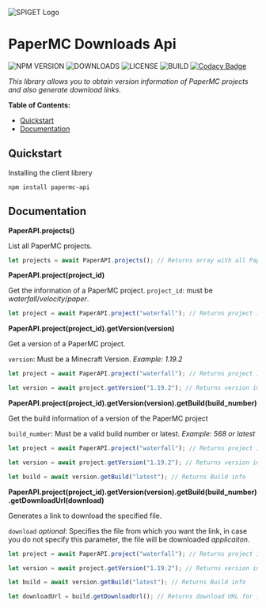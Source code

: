 
![SPIGET Logo](https://spiget.org/img/logo-plain-x64.png)

# PaperMC Downloads Api
![NPM VERSION](https://img.shields.io/npm/v/papermc-api?style=flat)
![DOWNLOADS](https://img.shields.io/npm/dm/papermc-api.svg?style=flat)
![LICENSE](https://img.shields.io/npm/l/papermc-api)
![BUILD](https://img.shields.io/github/workflow/status/VeguiDev/spiget-api/Node.js%20CI)
[![Codacy Badge](https://app.codacy.com/project/badge/Grade/3476d11695cf45b38da2c7f556205df3)](https://www.codacy.com/gh/VeguiDev/spiget-api/dashboard?utm_source=github.com&amp;utm_medium=referral&amp;utm_content=VeguiDev/spiget-api&amp;utm_campaign=Badge_Grade)

*This library allows you to obtain version information of PaperMC projects and also generate download links.*

**Table of Contents:**

- [Quickstart](#quickstart)
- [Documentation](#documentation)

## Quickstart

Installing the client librery
```
npm install papermc-api
```

## Documentation

**PaperAPI.projects()**

List all PaperMC projects.
```ts
let projects = await PaperAPI.projects(); // Returns array with all PaperMc projects.
```

**PaperAPI.project(project_id)**

Get the information of a PaperMC project.
`project_id`: must be *waterfall*/*velocity*/*paper*.
```ts
let project = await PaperAPI.project("waterfall"); // Returns project info
```

**PaperAPI.project(project_id).getVersion(version)**

Get a version of a PaperMC project.

`version`: Must be a Minecraft Version. *Example: 1.19.2*
```ts
let project = await PaperAPI.project("waterfall"); // Returns project info

let version = await project.getVersion("1.19.2"); // Returns version info
```

**PaperAPI.project(project_id).getVersion(version).getBuild(build_number)**

Get the build information of a version of the PaperMC project

`build_number`: Must be a valid build number or latest. *Example: 568 or latest*
```ts
let project = await PaperAPI.project("waterfall"); // Returns project info

let version = await project.getVersion("1.19.2"); // Returns version info

let build = await version.getBuild("latest"); // Returns Build info
```

**PaperAPI.project(project_id).getVersion(version).getBuild(build_number).getDownloadUrl(download)**

Generates a link to download the specified file.

`download` *optional*: Specifies the file from which you want the link, in case you do not specify this parameter, the file will be downloaded *applicaiton*.

```ts
let project = await PaperAPI.project("waterfall"); // Returns project info

let version = await project.getVersion("1.19.2"); // Returns version info

let build = await version.getBuild("latest"); // Returns Build info

let downloadUrl = build.getDownloadUrl(); // Returns download URL for in this case waterfall 1.19.2
```

